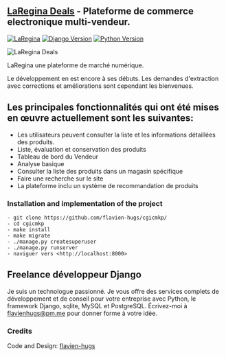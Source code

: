 ## [LaRegina Deals](https://github.com/flavien-hugs/cgicmkp) - Plateforme de commerce electronique multi-vendeur.

[![LaRegina](https://img.shields.io/badge/LaRegina-build-orange.svg)]()
[![Django Version](https://img.shields.io/badge/Django-Version3-success.svg)](http://www.djangoproject.com)
[![Python Version](https://img.shields.io/badge/Python-3.6-brightgreen.svg)](https://www.python.com)


![LaRegina Deals](https://github.com/flavien-hugs/cgicmkp/blob/main/screenshort.png "screenshot description")

LaRegina une plateforme de marché numérique.

Le développement en est encore à ses débuts.
Les demandes d'extraction avec corrections et améliorations sont cependant les bienvenues.


## Les principales fonctionnalités qui ont été mises en œuvre actuellement sont les suivantes:
* Les utilisateurs peuvent consulter la liste et les informations détaillées des produits.
* Liste, évaluation et conservation des produits
* Tableau de bord du Vendeur
* Analyse basique
* Consulter la liste des produits dans un magasin spécifique
* Faire une recherche sur le site
* La plateforme inclu un système de recommandation de produits


### Installation and implementation of the project

    - git clone https://github.com/flavien-hugs/cgicmkp/
    - cd cgicmkp
    - make install
    - make migrate
    - ./manage.py createsuperuser
    - ./manage.py runserver
    - naviguer vers <http://localhost:8000>


## Freelance développeur Django

Je suis un technologue passionné. Je vous offre des services complets de développement et
de conseil pour votre entreprise  avec Python, le framework Django, sqlite, MySQL et PostgreSQL.
Écrivez-moi à flavienhugs@pm.me pour donner forme à votre idée.

### Credits

Code and Design: [flavien-hugs](https://twitter.com/flavien_hugs)
